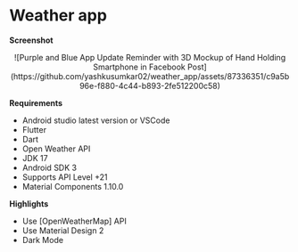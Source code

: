 # Weather app

**Screenshot**

<p align="center">![Purple and Blue App Update Reminder with 3D Mockup of Hand Holding Smartphone in Facebook Post](https://github.com/yashkusumkar02/weather_app/assets/87336351/c9a5b96e-f880-4c44-b893-2fe512200c58)</p>


**Requirements**
- Android studio latest version or VSCode
- Flutter
- Dart
- Open Weather API
- JDK 17
- Android SDK 3
- Supports API Level +21
- Material Components 1.10.0


**Highlights**
- Use [OpenWeatherMap] API
- Use Material Design 2
- Dark Mode
